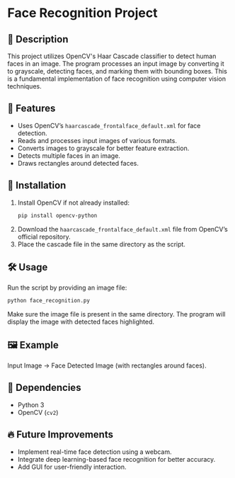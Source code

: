 # Face Recognition Project  

## 📌 Description  
This project utilizes OpenCV's Haar Cascade classifier to detect human faces in an image. The program processes an input image by converting it to grayscale, detecting faces, and marking them with bounding boxes. This is a fundamental implementation of face recognition using computer vision techniques.  

## 🚀 Features  
- Uses OpenCV’s `haarcascade_frontalface_default.xml` for face detection.  
- Reads and processes input images of various formats.  
- Converts images to grayscale for better feature extraction.  
- Detects multiple faces in an image.  
- Draws rectangles around detected faces.  

## 📂 Installation  
1. Install OpenCV if not already installed:  
   ```bash
   pip install opencv-python
   ```
2. Download the `haarcascade_frontalface_default.xml` file from OpenCV’s official repository.  
3. Place the cascade file in the same directory as the script.  

## 🛠️ Usage  
Run the script by providing an image file:  
```bash
python face_recognition.py
```
Make sure the image file is present in the same directory. The program will display the image with detected faces highlighted.  

## 🖼️ Example  
Input Image → Face Detected Image (with rectangles around faces).  

## 📜 Dependencies  
- Python 3  
- OpenCV (`cv2`)  

## 🔥 Future Improvements  
- Implement real-time face detection using a webcam.  
- Integrate deep learning-based face recognition for better accuracy.  
- Add GUI for user-friendly interaction.  
